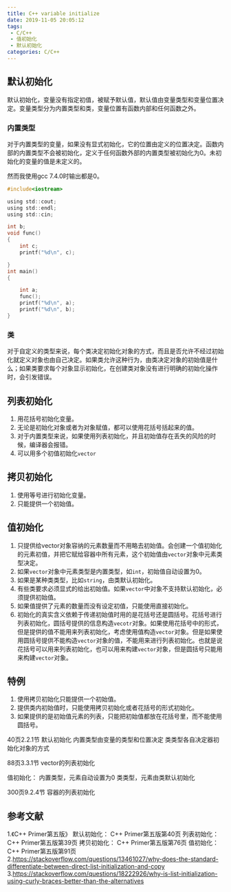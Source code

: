 ```yaml
---
title: C++ variable initialize
date: 2019-11-05 20:05:12
tags:
 - C/C++
 - 值初始化
 - 默认初始化
categories: C/C++
---
```


## 默认初始化
默认初始化，变量没有指定初值，被赋予默认值，默认值由变量类型和变量位置决定。变量类型分为内置类型和类，变量位置有函数内部和任何函数之外。

### 内置类型
对于内置类型的变量，如果没有显式初始化，它的位置由定义的位置决定。函数内部的内置类型不会被初始化，定义于任何函数外部的内置类型被初始化为$0$。未初始化的变量的值是未定义的。

然而我使用gcc 7.4.0时输出都是0。
``` c
#include<iostream>

using std::cout;
using std::endl;
using std::cin;

int b;
void func()
{
    int c;
    printf("%d\n", c);

}
int main()
{

    int a;
    func();
    printf("%d\n", a);
    printf("%d\n", b);
}
```

### 类
对于自定义的类型来说，每个类决定初始化对象的方式，而且是否允许不经过初始化就定义对象也由自己决定。如果类允许这种行为，由类决定对象的初始值是什么；如果类要求每个对象显示初始化，在创建类对象没有进行明确的初始化操作时，会引发错误。

## 列表初始化
1. 用花括号初始化变量。
2. 无论是初始化对象或者为对象赋值，都可以使用花括号括起来的值。
3. 对于内置类型来说，如果使用列表初始化，并且初始值存在丢失的风险的时候，编译器会报错。
4. 可以用多个初值初始化`vector`

## 拷贝初始化
1. 使用等号进行初始化变量。
2. 只能提供一个初始值。

## 值初始化
1. 只提供给vector对象容纳的元素数量而不用略去初始值。会创建一个值初始化的元素初值，并把它赋给容器中所有元素，这个初始值由`vector`对象中元素类型决定。
2. 如果`vector`对象中元素类型是内置类型，如`int`，初始值自动设置为0。
3. 如果是某种类类型，比如`string`，由类默认初始化。
4. 有些类要求必须显式的给出初始值。如果`vector`中对象不支持默认初始化，必须提供初始值。
5. 如果值提供了元素的数量而没有设定初值，只能使用直接初始化。
6. 初始化的真实含义依赖于传递初始值时用的是花括号还是圆括号。花括号进行列表初始化，圆括号提供的信息构造`vecotr`对象。如果使用花括号中的形式，但是提供的值不能用来列表初始化，考虑使用值构造`vector`对象。但是如果使用圆括号提供不能构造`vector`对象的值，不能用来进行列表初始化。也就是说花括号可以用来列表初始化，也可以用来构建`vector`对象，但是圆括号只能用来构建`vector`对象。


## 特例
1. 使用拷贝初始化只能提供一个初始值。
2. 提供类内初始值时，只能使用拷贝初始化或者花括号的形式初始化。
3. 如果提供的是初始值元素的列表，只能把初始值都放在花括号里，而不能使用圆括号。


40页2.2.1节
默认初始化
内置类型由变量的类型和位置决定
类类型各自决定器初始化对象的方式

88页3.3.1节
vector的列表初始化

值初始化：
内置类型，元素自动设置为0
类类型，元素由类默认初始化

300页9.2.4节
容器的列表初始化



## 参考文献
1.《C++ Primer第五版》
默认初始化：
C++ Primer第五版第40页
列表初始化：
C++ Primer第五版第39页
拷贝初始化：
C++ Primer第五版第76页
值初始化：
C++ Primer第五版第91页
2.https://stackoverflow.com/questions/13461027/why-does-the-standard-differentiate-between-direct-list-initialization-and-copy
3.https://stackoverflow.com/questions/18222926/why-is-list-initialization-using-curly-braces-better-than-the-alternatives
